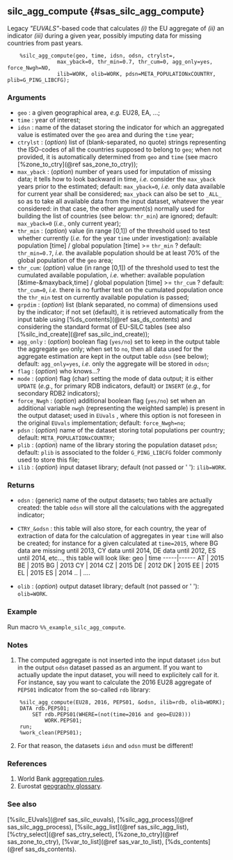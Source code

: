 ## silc_agg_compute {#sas_silc_agg_compute}
Legacy _"EUVALS"_-based code that calculates _(i)_ the EU aggregate of _(ii)_ an indicator 
_(iii)_ during a given year, possibly imputing data for missing countries from past years. 

~~~sas
	%silc_agg_compute(geo, time, idsn, odsn, ctrylst=,
				max_yback=0, thr_min=0.7, thr_cum=0, agg_only=yes, force_Nwgh=NO, 
				ilib=WORK, olib=WORK, pdsn=META_POPULATIONxCOUNTRY, plib=G_PING_LIBCFG);
~~~

### Arguments
* `geo` : a given geographical area, _e.g._ EU28, EA, ...;
* `time` : year of interest;
* `idsn` : name of the dataset storing the indicator for which an aggregated value is 
	estimated over the `geo` area and during the `time` year;
* `ctrylst` : (_option_) list of (blank-separated, no quote) strings representing the 
	ISO-codes of all the countries supposed to belong to `geo`; when not provided, it is 
	automatically determined from `geo` and `time` (see macro [%zone_to_ctry](@ref sas_zone_to_ctry));
* `max_yback` : (_option_) number of years used for imputation of missing data; it tells how 
	to look backward in time, _i.e._ consider the `max_yback` years prior to the estimated; 
	default: `max_yback=0`, _i.e._ only data available for current year shall be considered; 
	`max_yback` can also be set to `_ALL_` so as to take all available data from the input 
	dataset, whatever the year considered: in that case, the other argument(s) normally used 
	for building the list of countries (see below: `thr_min`) are ignored; default: 
	`max_yback=0` (_i.e._, only current year);
* `thr_min` : (_option_) value (in range [0,1]) of the threshold used to test whether 
	currently (_i.e._ for the year `time` under investigation):
		available population [time] / global population [time] >= `thr_min` ? 
	default: `thr_min=0.7`, _i.e._ the available population should be at least 70% of the 
	global population of the `geo` area; 
* `thr_cum`: (_option_) value (in range [0,1]) of the threshold used to test the cumulated 
	available population, _i.e._ whether: 
		available population [&time-&maxyback,time] / global population [time] >= `thr_cum` ? 
	default: `thr_cum=0`, _i.e._ there is no further test on the cumulated population once 
	the `thr_min` test on currently available population is passed; 
* `grpdim` : (_option_) list (blank separated, no comma) of dimensions used by the indicator; 
	if not set (default), it is retrieved automatically from the input table using 
	[%ds_contents](@ref sas_ds_contents) and considering the standard format of EU-SILC tables 
	(see also [%silc_ind_create](@ref sas_silc_ind_create));
* `agg_only` : (_option_) boolean flag (`yes/no`) set to keep in the output table the aggregate
	`geo` only; when set to `no`, then all data used for the aggregate estimation are kept in 
	the output table `odsn` (see below); default: `agg_only=yes`, _i.e._ only the aggregate 
	will be stored in `odsn`;
* `flag` : (_option_) who knows...?
* `mode` : (_option_) flag (char) setting the mode of data output; it is either `UPDATE` (_e.g._, 
	for primary RDB indicators, default) or `INSERT` (_e.g._, for secondary RDB2 indicators);
* `force_Nwgh` : (_option_) additional boolean flag (`yes/no`) set when an additional
	variable `nwgh` (representing the weighted sample) is present in the output
	dataset; used in `EUvals` , where this option is not foreseen in the original `EUvals` 
	implementation; default: `force_Nwgh=no`;
* `pdsn` : (_option_) name of the dataset storing total populations per country; default: 
	`META_POPULATIONxCOUNTRY`;
* `plib` : (_option_) name of the library storing the population dataset `pdsn`; default: `plib` 
	is associated to the folder `G_PING_LIBCFG` folder commonly used to store this file; 
* `ilib` : (_option_) input dataset library; default (not passed or ' '): `ilib=WORK`.

### Returns
* `odsn` : (generic) name of the output datasets; two tables are actually created: the table 
	`odsn` will store all the calculations with the aggregated indicator; 
* `CTRY_&odsn` : this table will also store, for each country, the year of extraction of data 
	for the calculation of aggregates in year `time` will also be created; for instance for a 
	given calculated at `time=2015`, where BG data are missing until 2013, CY data until 2014, 
	DE data until 2012, ES until 2014, etc..., this table will look like:
		 geo | time
		-----|------
		  AT | 2015
		  BE | 2015
		  BG | 2013
		  CY | 2014
		  CZ | 2015
		  DE | 2012
		  DK | 2015
		  EE | 2015
		  EL | 2015
		  ES | 2014
 		  .. |  ....
		  
* `olib` : (_option_) output dataset library; default (not passed or ' '): `olib=WORK`.

### Example
Run macro `%%_example_silc_agg_compute`.

### Notes
1. The computed aggregate is not inserted into the input dataset `idsn` but in the output `odsn` 
dataset passed as an argument. If you want to actually update the input dataset, you will need to
explicitely call for it. For instance, say you want to calculate the 2016 EU28 aggregate of `PEPS01` 
indicator from the so-called `rdb` library:

~~~sas
	%silc_agg_compute(EU28, 2016, PEPS01, &odsn, ilib=rdb, olib=WORK);
	DATA rdb.PEPS01;
		SET rdb.PEPS01(WHERE=(not(time=2016 and geo=EU28))) 
			WORK.PEPS01; 
	run;
	%work_clean(PEPS01);
~~~
2. For that reason, the datasets `idsn` and `odsn` must be different!

### References
1. World Bank [aggregation rules](http://data.worldbank.org/about/data-overview/methodologies).
2. Eurostat [geography glossary](http://ec.europa.eu/eurostat/statistics-explained/index.php/Category:Geography_glossary).

### See also
[%silc_EUvals](@ref sas_silc_euvals), [%silc_agg_process](@ref sas_silc_agg_process), 
[%silc_agg_list](@ref sas_silc_agg_list), [%ctry_select](@ref sas_ctry_select), 
[%zone_to_ctry](@ref sas_zone_to_ctry), [%var_to_list](@ref sas_var_to_list), 
[%ds_contents](@ref sas_ds_contents).
